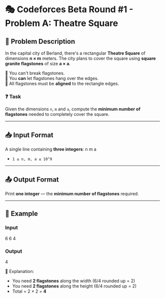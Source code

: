 # 🎭 Codeforces Beta Round #1 - Problem A: Theatre Square

## 📝 Problem Description

In the capital city of Berland, there's a rectangular **Theatre Square** of dimensions **n × m** meters. The city plans to cover the square using **square granite flagstones** of size **a × a**.

🧱 You can't break flagstones.  
📐 You **can** let flagstones hang over the edges.  
📏 All flagstones must be **aligned** to the rectangle edges.

### ❓ Task

Given the dimensions `n`, `m` and `a`, compute the **minimum number of flagstones** needed to completely cover the square.

---

## 📥 Input Format

A single line containing **three integers**:
n m a

- `1 ≤ n, m, a ≤ 10^9`

---

## 📤 Output Format

Print **one integer** — the **minimum number of flagstones** required.

---

## 📌 Example

### Input

6 6 4

### Output

4

🧮 Explanation:
- You need **2 flagstones** along the width (6/4 rounded up = 2)
- You need **2 flagstones** along the height (6/4 rounded up = 2)
- Total = 2 × 2 = **4**